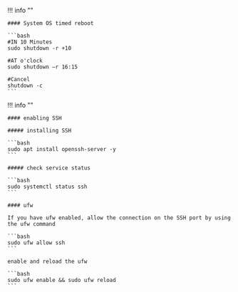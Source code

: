 !!! info ""

    #### System OS timed reboot

    ```bash
    #IN 10 Minutes
    sudo shutdown -r +10
    
    #AT o'clock
    sudo shutdown –r 16:15
    
    #Cancel
    shutdown -c
    ```

!!! info ""

    #### enabling SSH

    ##### installing SSH

    ```bash
    sudo apt install openssh-server -y
    ```

    ##### check service status

    ```bash
    sudo systemctl status ssh
    ```

    #### ufw

    If you have ufw enabled, allow the connection on the SSH port by using the ufw command

    ```bash
    sudo ufw allow ssh
    ```

    enable and reload the ufw

    ```bash
    sudo ufw enable && sudo ufw reload
    ```
